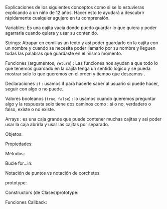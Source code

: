 Explicaciones de los siguientes conceptos como si se lo estuvieras explicando a un niño de 12 años. Hacer esto te ayudará a descubrir rápidamente cualquier agujero en tu comprensión.

Variables: Es una cajita vacia donde puedo guardar lo que quiera y poder agarrarla cuando quiera y usar su contenido.

Strings: Atrapar en comillas un texto y asi poder guardarlo en la cajita con un nombre y cuando se necesita poder llamarlo por su nombre y lleguen todas las palabras que guardaste en el mismo momento.

Funciones (argumentos, `return`) : Las funciones nos ayudan a que todo lo que tenemos guardado en la cajita tenga un sentido logico y se pueda mostrar solo lo que queremos en el orden y tiempo que deseamos .

Declaraciones `if` : usamos if para hacerle saber al usuario si puede hacer, seguir con algo o no puede.

Valores booleanos (`true`, `false`) : lo usamos cuando queremos preguntar algo y la respuesta solo tiene dos caminos como : si o no, verdadero o falso, existe o no existe.

Arrays : es una caja grande que puede contener muchas cajitas y asi poder usar la caja abrirla y usar las cajitas por separado.

Objetos:

Propiedades:

Métodos:

Bucle for…in:

Notación de puntos vs notación de corchetes:

prototype:

Constructors (de Clases)prototype:

Funciones Callback: